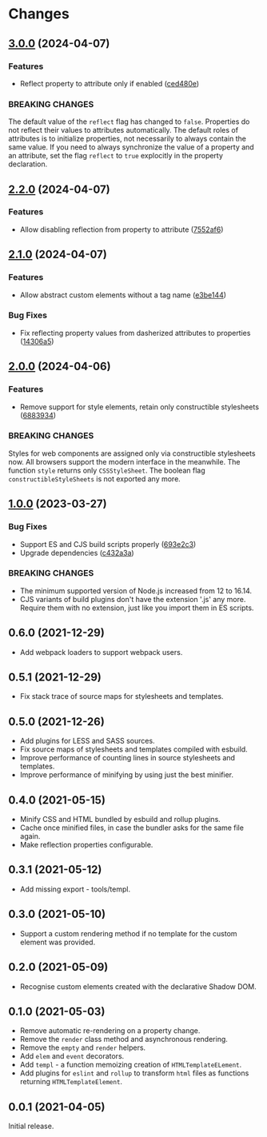 # Changes

## [3.0.0](https://github.com/prantlf/bacom/compare/v2.2.0...v3.0.0) (2024-04-07)

### Features

* Reflect property to attribute only if enabled ([ced480e](https://github.com/prantlf/bacom/commit/ced480e3c87fd81f078dc0a87515068f7d7e09d5))

### BREAKING CHANGES

The default value of the `reflect` flag has changed to
`false`. Properties do not reflect their values to attributes
automatically. The default roles of attributes is to initialize
properties, not necessarily to always contain the same value. If you
need to always synchronize the value of a property and an attribute, set
the flag `reflect` to `true` explocitly in the property declaration.

## [2.2.0](https://github.com/prantlf/bacom/compare/v2.1.0...v2.2.0) (2024-04-07)

### Features

* Allow disabling reflection from property to attribute ([7552af6](https://github.com/prantlf/bacom/commit/7552af64869f8f9180afd0dde2a57c31ea0f400e))

## [2.1.0](https://github.com/prantlf/bacom/compare/v2.0.0...v2.1.0) (2024-04-07)

### Features

* Allow abstract custom elements without a tag name ([e3be144](https://github.com/prantlf/bacom/commit/e3be144bfe18bf781fa4a74abc34b9ce0a83b0da))

### Bug Fixes

* Fix reflecting property values from dasherized attributes to properties ([14306a5](https://github.com/prantlf/bacom/commit/14306a565f6239daeecfd787eadf4e44ca8aeccd))

## [2.0.0](https://github.com/prantlf/bacom/compare/v1.0.0...v2.0.0) (2024-04-06)

### Features

* Remove support for style elements, retain only constructible stylesheets ([6883934](https://github.com/prantlf/bacom/commit/688393448407819664db11fbac9ecb7055612ca3))

### BREAKING CHANGES

Styles for web components are assigned only via
constructible stylesheets now. All browsers support the modern interface
in the meanwhile. The function `style` returns only `CSSStyleSheet`. The
boolean flag `constructibleStyleSheets` is not exported any more.

## [1.0.0](https://github.com/prantlf/bacom/compare/v0.6.0...v1.0.0) (2023-03-27)

### Bug Fixes

* Support ES and CJS build scripts properly ([693e2c3](https://github.com/prantlf/bacom/commit/693e2c39137f5c3a938da0c053106c393d426fd7))
* Upgrade dependencies ([c432a3a](https://github.com/prantlf/bacom/commit/c432a3a86c9a47c464d6aa75237ad0ebf4e1b892))

### BREAKING CHANGES

* The minimum supported version of Node.js increased from 12 to 16.14.
* CJS variants of build plugins don't have the extension '.js' any more. Require them with no extension, just like you import them in ES scripts.

## 0.6.0 (2021-12-29)

* Add webpack loaders to support webpack users.

## 0.5.1 (2021-12-29)

* Fix stack trace of source maps for stylesheets and templates.

## 0.5.0 (2021-12-26)

* Add plugins for LESS and SASS sources.
* Fix source maps of stylesheets and templates compiled with esbuild.
* Improve performance of counting lines in source stylesheets and templates.
* Improve performance of minifying by using just the best minifier.

## 0.4.0 (2021-05-15)

* Minify CSS and HTML bundled by esbuild and rollup plugins.
* Cache once minified files, in case the bundler asks for the same file again.
* Make reflection properties configurable.

## 0.3.1 (2021-05-12)

* Add missing export - tools/templ.

## 0.3.0 (2021-05-10)

* Support a custom rendering method if no template for the custom element was provided.

## 0.2.0 (2021-05-09)

* Recognise custom elements created with the declarative Shadow DOM.

## 0.1.0 (2021-05-03)

* Remove automatic re-rendering on a property change.
* Remove the `render` class method and asynchronous rendering.
* Remove the `empty` and `render` helpers.
* Add `elem` and `event` decorators.
* Add `templ` - a function memoizing creation of `HTMLTemplateELement`.
* Add plugins for `eslint` and `rollup` to transform `html` files as functions returning `HTMLTemplateElement`.

## 0.0.1 (2021-04-05)

Initial release.
